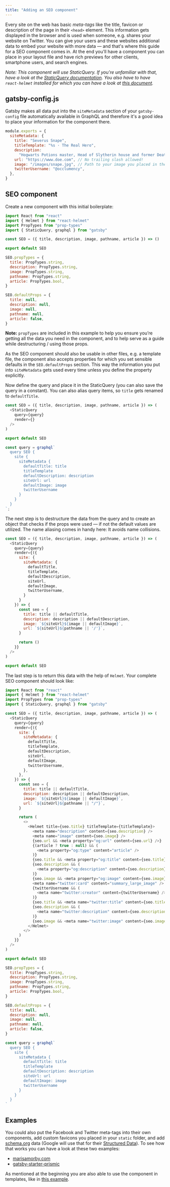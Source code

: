 ```yaml
---
title: "Adding an SEO component"
---
```


Every site on the web has basic _meta-tags_ like the title, favicon or description of the page in their `<head>` element. This information gets displayed in the browser and is used when someone, e.g. shares your website on Twitter. You can give your users and these websites additional data to embed your website with more data — and that's where this guide for a SEO component comes in. At the end you'll have a component you can place in your layout file and have rich previews for other clients, smartphone users, and search engines.

_Note: This component will use StaticQuery. If you're unfamiliar with that, have a look at the [StaticQuery documentation](/docs/static-query/). You also have to have `react-helmet` installed for which you can have a look at [this document](/docs/add-page-metadata)._

## gatsby-config.js

Gatsby makes all data put into the `siteMetadata` section of your `gatsby-config` file automatically available in GraphQL and therefore it's a good idea to place your information for the component there.

```js:title=gatsby-config.js
module.exports = {
  siteMetadata: {
    title: "Severus Snape",
    titleTemplate: "%s · The Real Hero",
    description:
      "Hogwarts Potions master, Head of Slytherin house and former Death Eater.",
    url: "https://www.doe.com", // No trailing slash allowed!
    image: "/images/snape.jpg", // Path to your image you placed in the 'static' folder
    twitterUsername: "@occlumency",
  },
}
```

## SEO component

Create a new component with this initial boilerplate:

```jsx:title=src/components/SEO.js
import React from "react"
import { Helmet } from "react-helmet"
import PropTypes from "prop-types"
import { StaticQuery, graphql } from "gatsby"

const SEO = ({ title, description, image, pathname, article }) => ()

export default SEO

SEO.propTypes = {
  title: PropTypes.string,
  description: PropTypes.string,
  image: PropTypes.string,
  pathname: PropTypes.string,
  article: PropTypes.bool,
}

SEO.defaultProps = {
  title: null,
  description: null,
  image: null,
  pathname: null,
  article: false,
}
```

**Note:** `propTypes` are included in this example to help you ensure you’re getting all the data you need in the component, and to help serve as a guide while destructuring / using those props.

As the SEO component should also be usable in other files, e.g. a template file, the component also accepts properties for which you set sensible defaults in the `SEO.defaultProps` section. This way the information you put into `siteMetadata` gets used every time unless you define the property explicitly.

Now define the query and place it in the StaticQuery (you can also save the query in a constant). You can also alias query items, so `title` gets renamed to `defaultTitle`.

```jsx:title=src/components/SEO.js
const SEO = ({ title, description, image, pathname, article }) => (
  <StaticQuery
    query={query}
    render={}
  />
)

export default SEO

const query = graphql`
  query SEO {
    site {
      siteMetadata {
        defaultTitle: title
        titleTemplate
        defaultDescription: description
        siteUrl: url
        defaultImage: image
        twitterUsername
      }
    }
  }
`;
```

The next step is to destructure the data from the query and to create an object that checks if the props were used — if not the default values are utilized. The name aliasing comes in handy here: It avoids name collisions.

```jsx:title=src/components/SEO.js
const SEO = ({ title, description, image, pathname, article }) => (
  <StaticQuery
    query={query}
    render={({
      site: {
        siteMetadata: {
          defaultTitle,
          titleTemplate,
          defaultDescription,
          siteUrl,
          defaultImage,
          twitterUsername,
        }
      }
    }) => {
      const seo = {
        title: title || defaultTitle,
        description: description || defaultDescription,
        image: `${siteUrl}${image || defaultImage}`,
        url: `${siteUrl}${pathname || '/'}`,
      }

      return ()
    }}
  />
)

export default SEO
```

The last step is to return this data with the help of `Helmet`. Your complete SEO component should look like:

```jsx:title=src/components/SEO.js
import React from "react"
import { Helmet } from "react-helmet"
import PropTypes from "prop-types"
import { StaticQuery, graphql } from "gatsby"

const SEO = ({ title, description, image, pathname, article }) => (
  <StaticQuery
    query={query}
    render={({
      site: {
        siteMetadata: {
          defaultTitle,
          titleTemplate,
          defaultDescription,
          siteUrl,
          defaultImage,
          twitterUsername,
        },
      },
    }) => {
      const seo = {
        title: title || defaultTitle,
        description: description || defaultDescription,
        image: `${siteUrl}${image || defaultImage}`,
        url: `${siteUrl}${pathname || "/"}`,
      }

      return (
        <>
          <Helmet title={seo.title} titleTemplate={titleTemplate}>
            <meta name="description" content={seo.description} />
            <meta name="image" content={seo.image} />
            {seo.url && <meta property="og:url" content={seo.url} />}
            {(article ? true : null) && (
              <meta property="og:type" content="article" />
            )}
            {seo.title && <meta property="og:title" content={seo.title} />}
            {seo.description && (
              <meta property="og:description" content={seo.description} />
            )}
            {seo.image && <meta property="og:image" content={seo.image} />}
            <meta name="twitter:card" content="summary_large_image" />
            {twitterUsername && (
              <meta name="twitter:creator" content={twitterUsername} />
            )}
            {seo.title && <meta name="twitter:title" content={seo.title} />}
            {seo.description && (
              <meta name="twitter:description" content={seo.description} />
            )}
            {seo.image && <meta name="twitter:image" content={seo.image} />}
          </Helmet>
        </>
      )
    }}
  />
)

export default SEO

SEO.propTypes = {
  title: PropTypes.string,
  description: PropTypes.string,
  image: PropTypes.string,
  pathname: PropTypes.string,
  article: PropTypes.bool,
}

SEO.defaultProps = {
  title: null,
  description: null,
  image: null,
  pathname: null,
  article: false,
}

const query = graphql`
  query SEO {
    site {
      siteMetadata {
        defaultTitle: title
        titleTemplate
        defaultDescription: description
        siteUrl: url
        defaultImage: image
        twitterUsername
      }
    }
  }
`
```

## Examples

You could also put the Facebook and Twitter meta-tags into their own components, add custom favicons you placed in your `static` folder, and add [schema.org](https://schema.org/) data (Google will use that for their [Structured Data](https://developers.google.com/search/docs/guides/intro-structured-data)). To see how that works you can have a look at these two examples:

- [marisamorby.com](https://github.com/marisamorby/marisamorby.com/blob/master/packages/gatsby-theme-blog-sanity/src/components/seo.js)
- [gatsby-starter-prismic](https://github.com/LeKoArts/gatsby-starter-prismic/blob/master/src/components/SEO/SEO.jsx)

As mentioned at the beginning you are also able to use the component in templates, like in [this example](https://github.com/jlengstorf/marisamorby.com/blob/master/src/templates/post.js#L12-L18).
